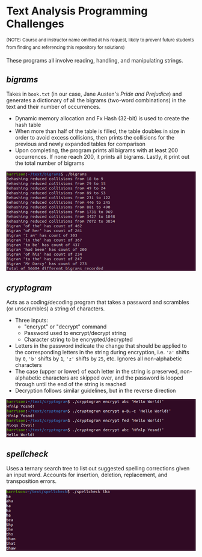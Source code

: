 # Text Analysis Programming Challenges

<sup>(NOTE: Course and instructor name omitted at his request, likely to prevent future students from finding and referencing this repository for solutions)</sup>

These programs all involve reading, handling, and manipulating strings.

## *bigrams*
Takes in ``book.txt`` (in our case, Jane Austen's *Pride and Prejudice*) and generates a dictionary of all the bigrams (two-word combinations) in the text and their number of occurrences.
- Dynamic memory allocation and Fx Hash (32-bit) is used to create the hash table
- When more than half of the table is filled, the table doubles in size in order to avoid excess collisions, then prints the collisions for the previous and newly expanded tables for comparison
- Upon completing, the program prints all bigrams with at least 200 occurrences. If none reach 200, it prints all bigrams. Lastly, it print out the total number of bigrams

<img src="media/bigrams.png" width="640">

## *cryptogram*
Acts as a coding/decoding program that takes a password and scrambles (or unscrambles) a string of characters.
- Three inputs:
  - "encrypt" or "decrypt" command
  - Password used to encrypt/decrypt string
  - Character string to be encrypted/decrypted
- Letters in the password indicate the change that should be applied to the corresponding letters in the string during encryption, i.e. ``'a'`` shifts by ``0``, ``'b'`` shifts by ``1``, ``'z'`` shifts by ``25``, etc. Ignores all non-alphabetic characters
- The case (upper or lower) of each letter in the string is preserved, non-alphabetic characters are skipped over, and the password is looped through until the end of the string is reached
- Decryption follows similar guidelines, but in the reverse direction

<img src="media/cryptogram.png" width="640">

## *spellcheck*
Uses a ternary search tree to list out suggested spelling corrections given an input word. Accounts for insertion, deletion, replacement, and transposition errors.

<img src="media/spellcheck.png" width="640">
